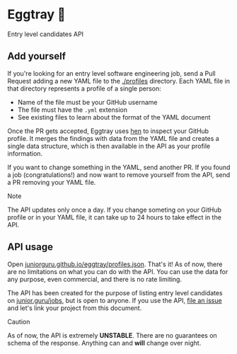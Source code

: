 # Eggtray 🥚
Entry level candidates API

## Add yourself

If you're looking for an entry level software engineering job, send a Pull Request adding a new YAML file to the [./profiles](./profiles) directory. Each YAML file in that directory represents a profile of a single person:

- Name of the file must be your GitHub username
- The file must have the `.yml` extension
- See existing files to learn about the format of the YAML document

Once the PR gets accepted, Eggtray uses [hen](https://github.com/juniorguru/hen) to inspect your GitHub profile. It merges the findings with data from the YAML file and creates a single data structure, which is then available in the API as your profile information.

If you want to change something in the YAML, send another PR. If you found a job (congratulations!) and now want to remove yourself from the API, send a PR removing your YAML file.

> [!NOTE]
> The API updates only once a day. If you change someting on your GitHub profile or in your YAML file, it can take up to 24 hours to take effect in the API.

## API usage

Open [juniorguru.github.io/eggtray/profiles.json](https://juniorguru.github.io/eggtray/profiles.json). That's it! As of now, there are no limitations on what you can do with the API. You can use the data for any purpose, even commercial, and there is no rate limiting.

The API has been created for the purpose of listing entry level candidates on [junior.guru/jobs](https://junior.guru/jobs/), but is open to anyone. If you use the API, [file an issue](https://github.com/juniorguru/eggtray/issues) and let's link your project from this document.

> [!CAUTION]
> As of now, the API is extremely **UNSTABLE**. There are no guarantees on schema of the response. Anything can and **will** change over night.
